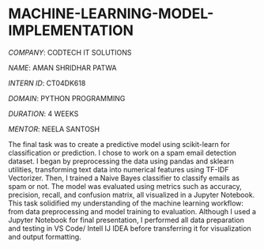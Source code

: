 # MACHINE-LEARNING-MODEL-IMPLEMENTATION

*COMPANY*: CODTECH IT SOLUTIONS

*NAME*: AMAN SHRIDHAR PATWA

*INTERN ID*: CT04DK618

*DOMAIN*: PYTHON PROGRAMMING

*DURATION*: 4 WEEKS

*MENTOR*: NEELA SANTOSH

The final task was to create a predictive model using scikit-learn for classification or prediction. I chose to work on a spam email detection dataset. I began by preprocessing the data using pandas and sklearn utilities, transforming text data into numerical features using TF-IDF Vectorizer. Then, I trained a Naive Bayes classifier to classify emails as spam or not. The model was evaluated using metrics such as accuracy, precision, recall, and confusion matrix, all visualized in a Jupyter Notebook. This task solidified my understanding of the machine learning workflow: from data preprocessing and model training to evaluation. Although I used a Jupyter Notebook for final presentation, I performed all data preparation and testing in VS Code/ Intell IJ IDEA before transferring it for visualization and output formatting.

